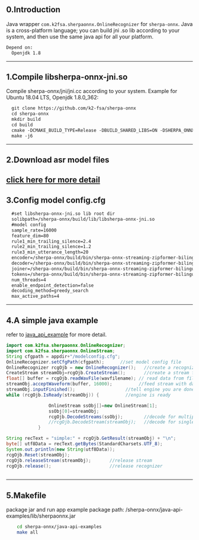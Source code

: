 
0.Introduction
---
Java wrapper `com.k2fsa.sherpaonnx.OnlineRecognizer` for `sherpa-onnx`. Java is a cross-platform language; you can build jni .so lib according to your system, and then use the same java api for all your platform.
``` xml
Depend on:
  Openjdk 1.8
```
---
1.Compile libsherpa-onnx-jni.so
---
Compile sherpa-onnx/jni/jni.cc according to your system.
Example for Ubuntu 18.04 LTS, Openjdk 1.8.0_362:
``` xml
  git clone https://github.com/k2-fsa/sherpa-onnx
  cd sherpa-onnx
  mkdir build
  cd build
  cmake -DCMAKE_BUILD_TYPE=Release -DBUILD_SHARED_LIBS=ON -DSHERPA_ONNX_ENABLE_JNI=ON ..
  make -j6
```
---
2.Download asr model files
---
[click here for more detail](https://k2-fsa.github.io/sherpa/onnx/pretrained_models/index.html)
---
3.Config model config.cfg
---
``` xml
  #set libsherpa-onnx-jni.so lib root dir
  solibpath=/sherpa-onnx/build/lib/libsherpa-onnx-jni.so  
  #model config  
  sample_rate=16000                  
  feature_dim=80
  rule1_min_trailing_silence=2.4
  rule2_min_trailing_silence=1.2
  rule3_min_utterance_length=20
  encoder=/sherpa-onnx/build/bin/sherpa-onnx-streaming-zipformer-bilingual-zh-en-2023-02-20/encoder-epoch-99-avg-1.onnx
  decoder=/sherpa-onnx/build/bin/sherpa-onnx-streaming-zipformer-bilingual-zh-en-2023-02-20/decoder-epoch-99-avg-1.onnx
  joiner=/sherpa-onnx/build/bin/sherpa-onnx-streaming-zipformer-bilingual-zh-en-2023-02-20/joiner-epoch-99-avg-1.onnx
  tokens=/sherpa-onnx/build/bin/sherpa-onnx-streaming-zipformer-bilingual-zh-en-2023-02-20/tokens.txt
  num_threads=4
  enable_endpoint_detection=false
  decoding_method=greedy_search
  max_active_paths=4
```
---
4.A simple java example
---
refer to [java_api_example](https://github.com/zhaomingwork/sherpa-onnx/blob/java-wrapper-support/java-api-examples/src/DecodeFile.java) for more detail.
``` java
import com.k2fsa.sherpaonnx.OnlineRecognizer;
import com.k2fsa.sherpaonnx.OnlineStream;
String cfgpath = appdir+"/modelconfig.cfg";
OnlineRecognizer.setCfgPath(cfgpath);      //set model config file
OnlineRecognizer rcgOjb = new OnlineRecognizer();   //create a recognizer
CreateStream streamObj=rcgOjb.CreateStream();       //create a stream for reading wav data
float[] buffer = rcgOjb.readWavFile(wavfilename); // read data from file
streamObj.acceptWaveform(buffer, 16000);          //feed stream with data, and sample rate is 16000
streamObj.inputFinished();                   //tell engine you are done with all data 
while (rcgOjb.IsReady(streamObj)) {          //engine is ready

                OnlineStream ssObj[]=new OnlineStream[1];
                ssObj[0]=streamObj;
                rcgOjb.DecodeStreams(ssObj);        //decode for multiple stream 
                //rcgOjb.DecodeStream(streamObj);   //decode for single stream 
            }

String recText = "simple:" + rcgOjb.GetResult(streamObj) + "\n";
byte[] utf8Data = recText.getBytes(StandardCharsets.UTF_8);
System.out.println(new String(utf8Data));
rcgOjb.Reset(streamObj);
rcgOjb.releaseStream(streamObj);       //release stream
rcgOjb.release();                      //release recognizer
       

```
---
5.Makefile 
---
package jar and run app example
package path: /sherpa-onnx/java-api-examples/lib/sherpaonnx.jar
``` bash
    cd sherpa-onnx/java-api-examples
    make all          
	
  ```


